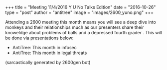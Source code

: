 +++
title = "Meeting 11/4/2016 Y U No Talks Edition"
date = "2016-10-26"
type = "post"
author = "antitree"
image = "images/2600_yuno.png"
+++


Attending a 2600 meeting this month means you will see a deep dive into
monkeys and their relationships much as our presenters share their
knoweldge about problems of balls and a depressed fourth grader . This
will be done via presentations below:

* AntiTree: This month in infosec
* AntiTree: This month in legal threats

(sarcastically generated by 2600gen bot)
